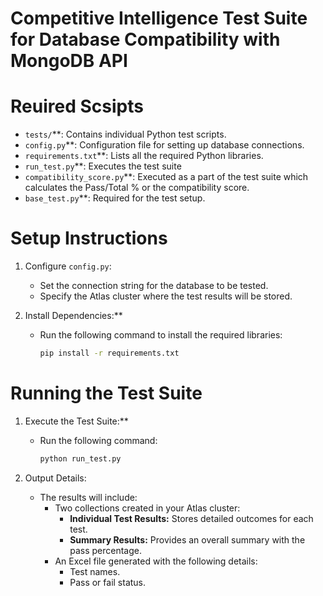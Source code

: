 # Competitive Intelligence Test Suite for Database Compatibility with MongoDB API


# Reuired Scsipts

- `tests/`**: Contains individual Python test scripts.
- `config.py`**: Configuration file for setting up database connections.
- `requirements.txt`**: Lists all the required Python libraries.
- `run_test.py`**: Executes the test suite
- `compatibility_score.py`**: Executed as a part of the test suite which calculates the Pass/Total % or the compatibility score.
- `base_test.py`**: Required for the test setup.

# Setup Instructions

1. Configure `config.py`:
   - Set the connection string for the database to be tested.
   - Specify the Atlas cluster where the test results will be stored.

2. Install Dependencies:**
   - Run the following command to install the required libraries:
     ```bash
     pip install -r requirements.txt
     ```

# Running the Test Suite

1. Execute the Test Suite:**
   - Run the following command:
     ```bash
     python run_test.py
     ```

2. Output Details:
   - The results will include:
     - Two collections created in your Atlas cluster:
       - **Individual Test Results:** Stores detailed outcomes for each test.
       - **Summary Results:** Provides an overall summary with the pass percentage.
     - An Excel file generated with the following details:
       - Test names.
       - Pass or fail status.

